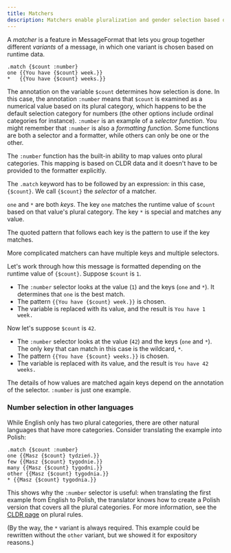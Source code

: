 ```yaml
---
title: Matchers
description: Matchers enable pluralization and gender selection based on message values.
---
```


A _matcher_ is a feature in MessageFormat that lets you group together different _variants_ of a message, in which one variant is chosen based on runtime data.

<mf2-interactive>

```mf2
.match {$count :number}
one {{You have {$count} week.}}
*   {{You have {$count} weeks.}}
```

</mf2-interactive>

The annotation on the variable `$count` determines how selection is done. In this case, the annotation `:number` means that `$count` is examined as a numerical value based on its plural category, which happens to be the default selection category for numbers (the other options include ordinal categories for instance). `:number` is an example of a _selector function_. You might remember that `:number` is also a _formatting function_. Some functions are both a selector and a formatter, while others can only be one or the other.

The `:number` function has the built-in ability to map values onto plural categories. This mapping is based on CLDR data and it doesn't have to be provided to the formatter explicitly.

The `.match` keyword has to be followed by an expression: in this case, `{$count}`. We call `{$count}` the _selector_ of a matcher.

`one` and `*` are both _keys_. The key `one` matches the runtime value of `$count` based on that value's plural category. The key `*` is special and matches any value.

The quoted pattern that follows each key is the pattern to use if the key matches.

More complicated matchers can have multiple keys and multiple selectors.

Let's work through how this message is formatted depending on the runtime value of `{$count}`. Suppose `$count` is `1`.
* The `:number` selector looks at the value (`1`) and the keys (`one` and `*`). It determines that `one` is the best match.
* The pattern `{{You have {$count} week.}}` is chosen.
* The variable is replaced with its value, and the result is `You have 1 week.`

Now let's suppose `$count` is `42`.
* The `:number` selector looks at the value (`42`) and the keys (`one` and `*`). The only key that can match in this case is the wildcard, `*`.
* The pattern `{{You have {$count} weeks.}}` is chosen.
* The variable is replaced with its value, and the result is `You have 42 weeks.`

The details of how values are matched again keys depend on the annotation of the selector. `:number` is just one example.

### Number selection in other languages

While English only has two plural categories, there are other natural languages that
have more categories. Consider translating the example into Polish:

<mf2-interactive>

```mf2
.match {$count :number}
one {{Masz {$count} tydzień.}}
few {{Masz {$count} tygodnie.}}
many {{Masz {$count} tygodni.}}
other {{Masz {$count} tygodnia.}}
* {{Masz {$count} tygodnia.}}
```

</mf2-interactive>

This shows why the `:number` selector is useful: when translating the first example
from English to Polish, the translator knows how to create a Polish version
that covers all the plural categories. For more information, see the
[CLDR page](https://cldr.unicode.org/index/cldr-spec/plural-rules) on plural rules.

(By the way, the `*` variant is always required. This example could be rewritten
without the `other` variant, but we showed it for expository reasons.)
